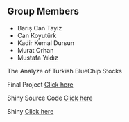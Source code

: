 ## Group Members

* Barış Can Tayiz
* Can Koyutürk
* Kadir Kemal Dursun
* Murat Orhan
* Mustafa Yıldız


The Analyze of Turkish BlueChip Stocks

Final Project [Click here](Project5.html)

Shiny Source Code [Click here](Shiny.R)

Shiny [Click here](https://dursunk.shinyapps.io/DataJugglers-Shiny/)




